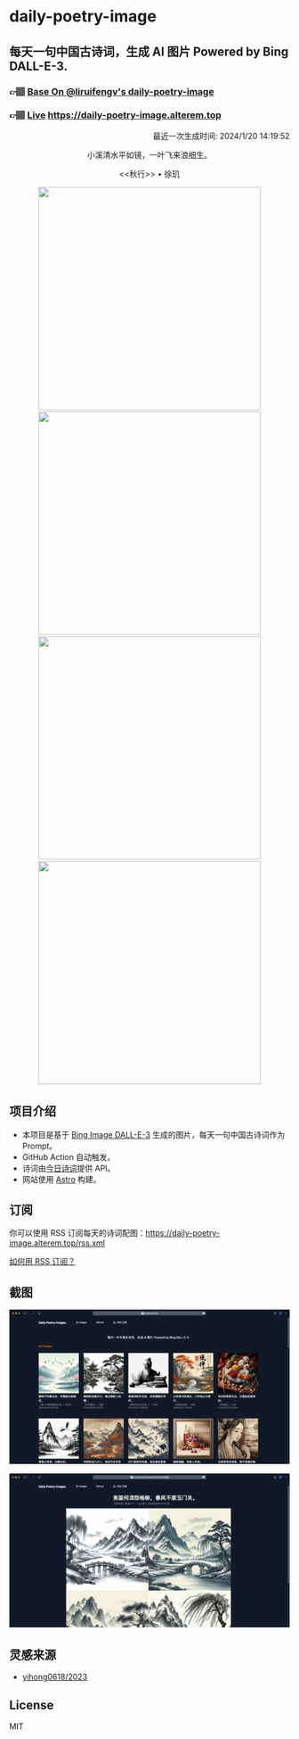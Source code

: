 
# daily-poetry-image

## 每天一句中国古诗词，生成 AI 图片 Powered by Bing DALL-E-3.

### 👉🏽 [Base On @liruifengv's daily-poetry-image](https://github.com/liruifengv/daily-poetry-image)

### 👉🏽 [Live](https://daily-poetry-image.alterem.top/) https://daily-poetry-image.alterem.top

<p align="right">
  最近一次生成时间: 2024/1/20 14:19:52
</p>
<p align="center">
小溪清水平如镜，一叶飞来浪细生。
</p>
<p align="center">
<<秋行>> • 徐玑
</p>
<p align="center">
<img src="https://tse1.mm.bing.net/th/id/OIG.10sO8hKlwrXZ8YsCcIOV" height="400" width="400" />
<img src="https://tse2.mm.bing.net/th/id/OIG.OuB2LkmARrJz82oN2OdW" height="400" width="400" />
<img src="https://tse4.mm.bing.net/th/id/OIG.I99YUNSaYWezpJxsKIEn" height="400" width="400" />
<img src="https://tse2.mm.bing.net/th/id/OIG.nrwAxQs3K2WROqcKlxpe" height="400" width="400" />
</p>

## 项目介绍

-   本项目是基于 [Bing Image DALL-E-3](https://www.bing.com/images/create) 生成的图片，每天一句中国古诗词作为 Prompt。
-   GitHub Action 自动触发。
-   诗词由[今日诗词](https://www.jinrishici.com/)提供 API。
-   网站使用 [Astro](https://astro.build) 构建。

## 订阅

你可以使用 RSS 订阅每天的诗词配图：https://daily-poetry-image.alterem.top/rss.xml

[如何用 RSS 订阅？](https://zhuanlan.zhihu.com/p/55026716)

## 截图

![图片列表](./screenshots/Snipaste_2023-12-28_21-00-26.png)

![图片详情](./screenshots/Snipaste_2023-12-28_21-00-53.png)

## 灵感来源

-   [yihong0618/2023](https://github.com/yihong0618/2023)

## License

MIT
